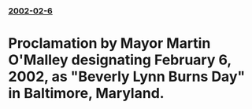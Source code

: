 ### [2002-02-6](/news/2002/02/6/index.md)

#  Proclamation by Mayor Martin O'Malley designating February 6, 2002, as "Beverly Lynn Burns Day" in Baltimore, Maryland.



